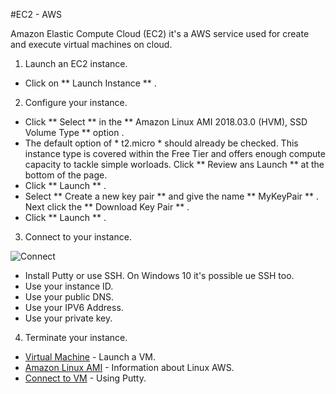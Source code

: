 #EC2 - AWS

Amazon Elastic Compute Cloud (EC2) it's a AWS service used for create and execute virtual machines on cloud.

1. Launch an EC2 instance.

* Click on ** Launch Instance ** .

2. Configure your instance.

* Click ** Select ** in the ** Amazon Linux AMI 2018.03.0 (HVM), SSD Volume Type ** option .
* The default option of * t2.micro * should already be checked. This instance type is covered within the Free Tier and offers enough compute capacity to tackle simple worloads. Click ** Review ans Launch ** at the bottom of the page.
* Click ** Launch ** .
* Select ** Create a new key pair ** and give the name ** MyKeyPair ** . Next click the ** Download Key Pair ** .
* Click ** Launch ** .

3. Connect to your instance.

![Connect](image/connect.png)

* Install Putty or use SSH. On Windows 10 it's possible ue SSH too.
* Use your instance ID.
* Use your public DNS.
* Use your IPV6 Address.
* Use your private key.

4. Terminate your instance.

* [Virtual Machine](https://aws.amazon.com/getting-started/tutorials/launch-a-virtual-machine/?nc1=h_ls) - Launch a VM.
* [Amazon Linux AMI](https://aws.amazon.com/pt/amazon-linux-ami/) - Information about Linux AWS.
* [Connect to VM](https://docs.aws.amazon.com/pt_br/AWSEC2/latest/UserGuide/putty.html?icmpid=docs_ec2_console) - Using Putty.
